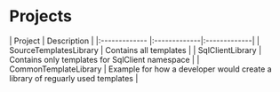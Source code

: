 # Projects


| Project        |   Description    | 
|:------------- |:-------------|:-------------|
| SourceTemplatesLibrary | Contains all templates |
| SqlClientLibrary | Contains only templates for SqlClient namespace |
| CommonTemplateLibrary | Example for how a developer would create a library of reguarly used templates |
